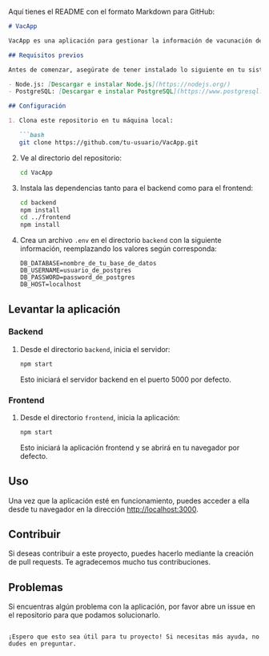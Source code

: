 Aquí tienes el README con el formato Markdown para GitHub:

```markdown
# VacApp

VacApp es una aplicación para gestionar la información de vacunación de usuarios.

## Requisitos previos

Antes de comenzar, asegúrate de tener instalado lo siguiente en tu sistema:

- Node.js: [Descargar e instalar Node.js](https://nodejs.org/)
- PostgreSQL: [Descargar e instalar PostgreSQL](https://www.postgresql.org/download/)

## Configuración

1. Clona este repositorio en tu máquina local:

   ```bash
   git clone https://github.com/tu-usuario/VacApp.git
   ```

2. Ve al directorio del repositorio:

   ```bash
   cd VacApp
   ```

3. Instala las dependencias tanto para el backend como para el frontend:

   ```bash
   cd backend
   npm install
   cd ../frontend
   npm install
   ```

4. Crea un archivo `.env` en el directorio `backend` con la siguiente información, reemplazando los valores según corresponda:

   ```plaintext
   DB_DATABASE=nombre_de_tu_base_de_datos
   DB_USERNAME=usuario_de_postgres
   DB_PASSWORD=password_de_postgres
   DB_HOST=localhost
   ```

## Levantar la aplicación

### Backend

1. Desde el directorio `backend`, inicia el servidor:

   ```bash
   npm start
   ```

   Esto iniciará el servidor backend en el puerto 5000 por defecto.

### Frontend

1. Desde el directorio `frontend`, inicia la aplicación:

   ```bash
   npm start
   ```

   Esto iniciará la aplicación frontend y se abrirá en tu navegador por defecto.

## Uso

Una vez que la aplicación esté en funcionamiento, puedes acceder a ella desde tu navegador en la dirección [http://localhost:3000](http://localhost:3000).

## Contribuir

Si deseas contribuir a este proyecto, puedes hacerlo mediante la creación de pull requests. Te agradecemos mucho tus contribuciones.

## Problemas

Si encuentras algún problema con la aplicación, por favor abre un issue en el repositorio para que podamos solucionarlo.
```

¡Espero que esto sea útil para tu proyecto! Si necesitas más ayuda, no dudes en preguntar.